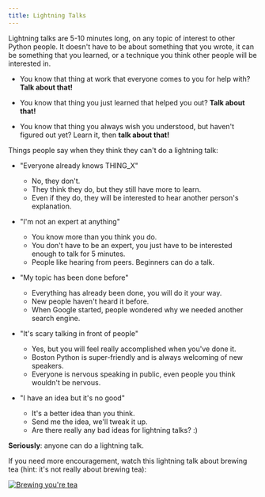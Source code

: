 ```yaml
---
title: Lightning Talks
---
```


Lightning talks are 5-10 minutes long, on any topic of interest to other Python people.  It doesn't have to be about something that you wrote, it can be something that you learned, or a technique you think other people will be interested in.

* You know that thing at work that everyone comes to you for help with? **Talk about that!**

* You know that thing you just learned that helped you out? **Talk about that!**

* You know that thing you always wish you understood, but haven't figured out yet? Learn it, then **talk about that!**

Things people say when they think they can't do a lightning talk:

* "Everyone already knows THING_X"
    - No, they don't.
    - They think they do, but they still have more to learn.
    - Even if they do, they will be interested to hear another person's explanation.

* "I'm not an expert at anything"
    - You know more than you think you do.
    - You don't have to be an expert, you just have to be interested enough to talk for 5 minutes.
    - People like hearing from peers. Beginners can do a talk.

* "My topic has been done before"
    - Everything has already been done, you will do it your way.
    - New people haven't heard it before.
    - When Google started, people wondered why we needed another search engine.

* "It's scary talking in front of people"
    - Yes, but you will feel really accomplished when you've done it.
    - Boston Python is super-friendly and is always welcoming of new speakers.
    - Everyone is nervous speaking in public, even people you think wouldn't be nervous.

* "I have an idea but it's no good"
    - It's a better idea than you think.
    - Send me the idea, we'll tweak it up.
    - Are there really any bad ideas for lightning talks? :)

**Seriously**: anyone can do a lightning talk.

If you need more encouragement, watch this lightning talk about brewing tea (hint: it's not really about brewing tea):

[![Brewing you're tea](http://img.youtube.com/vi/XJm69BZU7ho/0.jpg)](http://www.youtube.com/watch?v=XJm69BZU7ho "Brewing you're tea")

